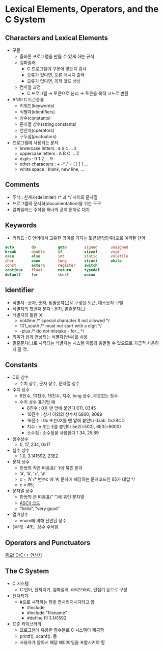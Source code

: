 # Lexical Elements, Operators, and the C System

## Characters and Lexical Elements

- 구문
    - 올바른 프로그램을 만들 수 있게 하는 규칙
    - 컴파일러
        - C 프로그램이 구문에 맞는지 검사
        - 오류가 있다면, 오류 메시지 출력
        - 오류가 없다면, 목적 코드 생성
    - 컴파일 과정
        - C 프로그램 → 토큰으로 분리 → 토큰을 목적 코드로 변환
- ANSI C 토큰종류
    - 키워드(keywords)
    - 식별자(identifiers)
    - 상수(constants)
    - 문자열 상수(string constants)
    - 연산자(operators)
    - 구두점(puctuators)
- 프로그램에 사용되는 문자
    - lowercase letters : a b c … z
    - uppercase letters : A B C … Z
    - digits : 0 1 2 … 9
    - other characters : + -* / = ( ) [ ] …
    - white space : blank, new line, …

## Comments

- 주석 : 한계자(delimiter) /* 과 */ 사이의 문자열
- 프로그램의 문서화(documentation)를 위한 도구
- 컴파일러는 주석을 하나의 공백 문자로 대치

## Keywords

- 키워드 : C 언어에서 고유한 의미를 가지는 토큰(문법단위)으로 예약된 단어

```c
auto        do          goto        signed      unsigned
break       double      if          sizeof      void
case        else        int         static      volatile
char        enum        long        struct      while
const       extern      register    switch
continue    float       return      typedef
default     for         short       union
```

## Identifier

- 식별자 : 문자, 숫자, 밑줄문자(_)로 구성된 토큰, 대소문자 구별
- 식별자의 첫번째 문자 : 문자, 밑줄문자(_)
- 식별자의 틀린 예
    - not#me /* special character # not allowed */
    - 101_south /* must not start with a digit */
    - -plus /* do not mistake - for _ */
- 의미가 쉽게 연상되는 식별자(변수)를 사용
- 밑줄문자(_)로 시작되는 식별자는 시스템 이름과 충돌될 수 있으므로 가급적 사용하지 말 것.

## Constants

- C의 상수
    - 수치 상수, 문자 상수, 문자열 상수
- 수치 상수
    - 8진수, 10진수, 16진수, 지수, long 상수, 부호없는 정수
    - 수치 상수 표기법 예
        - 8진수 : 0을 맨 앞에 붙인다 011, 0345
        - 10진수 : 상기 이외의 상수치 6800, 8089
        - 16진수 : 0x 또는0X를 맨 앞에 붙인다 0xab, 0x2BCD
        - 지수 : e 또는 E를 붙인다 5e2(=500), 6E3(=6000)
        - 소수점 : 소수점을 사용한다 1.34, 25.89
- 정수상수
    - 0, 17, 234, 0x17
- 실수 상수
    - 1.0, 3.141592, 23E2
- 문자 상수
    - 한쌍의 작은 따옴표(’ ‘)에 묶인 문자
    - ‘a’, ‘b’, ‘+’, ‘\n’
    - c = ‘A’ /* 변수c 에 ‘A’ 문자에 해당하는 문자코드인 65가 대입 */
    - c = 65;
- 문자열 상수
    - 한쌍의 큰 따옴표(” “)에 묶인 문자열
    - [ASCII 코드](https://en.wikipedia.org/wiki/ASCII)
    - “hello”, “very good”
- 열거상수
    - enum에 의해 선언된 상수
- (주의) -49는 상수 수식임

## Operators and Punctuators

[중요! C/C++ 연산자](https://en.wikipedia.org/wiki/Operators_in_C_and_C%2B%2B)

## The C System

- C 시스템
    - C 언어, 전처리기, 컴파일러, 라이브러리, 편집기 등으로 구성
- 전처리기
    - #으로 시작하는 행을 전처리지시자라고 함
        - #include <filename>
        - #include "filename"
        - #define PI 3.141592
- 표준 라이브러리
    - 프로그램에 유용한 함수들로 C 시스템이 제공함
    - printf(), scanf(), 등
    - 사용자가 알아서 해당 헤더파일을 포함시켜야 함
